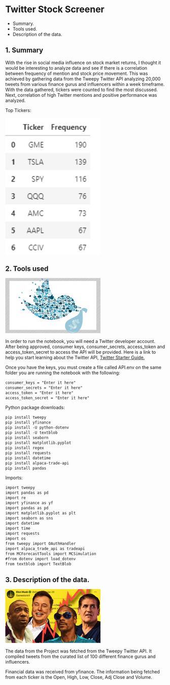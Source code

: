 # Twitter Stock Screener

+ Summary.
+ Tools used.
+ Description of the data.

## 1. Summary

With the rise in social media influence on stock market returns, I thought it would be interesting to analyze data and see if there is a correlation between frequency of mention and stock price movement. This was achieved by gathering data from the Tweepy Twitter API analyzing 20,000 tweets from various finance gurus and influencers within a week timeframe. With the data gathered, tickers were counted to find the most discussed. Next, correlation of high Twitter mentions and positive performance was analyzed.

Top Tickers:

<img src ="Photos/tickers_symbols.png" alt="twitter" width="300"/>

## 2. Tools used

<img src ="Photos/twitter_bird.png" alt="twitter" width="300"/>

In order to run the notebook, you will need a Twitter developer account. After being approved, consumer keys, consumer_secrets, access_token and access_token_secret to access the API will be provided. Here is a link to help you start learning about the Twitter API, [Twitter Starter Guide.](https://developer.twitter.com/en/docs/twitter-api/getting-started/guide)

Once you have the keys, you must create a file called API.env on the same folder you are running the notebook with the following:

```
consumer_keys = "Enter it here"
consumer_secrets = "Enter it here"
access_token = "Enter it here"
access_token_secret = "Enter it here"
```

Python package downloads:

```
pip install tweepy
pip install yfinance 
pip install -U python-dotenv
pip install -U textblob
pip install seaborn
pip install matplotlib.pyplot
pip install regex
pip install requests
pip install datetime
pip install alpaca-trade-api
pip install pandas
```

Imports:
```
import tweepy
import pandas as pd
import re
import yfinance as yf
import pandas as pd
import matplotlib.pyplot as plt
import seaborn as sns
import datetime
import time
import requests
import os
from tweepy import OAuthHandler
import alpaca_trade_api as tradeapi
from MCForecastTools import MCSimulation
#from dotenv import load_dotenv
from textblob import TextBlob
```

## 3. Description of the data.

<img src ="Photos/twitter_stock_influencers.jpg" alt="twitter" width="300"/>

The data from the Project was fetched from the Tweepy Twitter API. It compiled tweets from the curated list of 100 different finance gurus and influencers. 

Financial data was received from yfinance. The information being fetched from each ticker is the Open, High, Low, Close, Adj Close and Volume.




